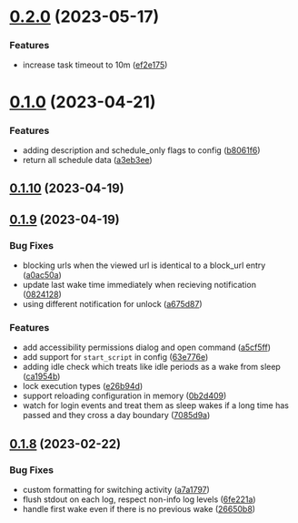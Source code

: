 # [0.2.0](https://github.com/iloveitaly/hyper-focus/compare/v0.1.0...v0.2.0) (2023-05-17)


### Features

* increase task timeout to 10m ([ef2e175](https://github.com/iloveitaly/hyper-focus/commit/ef2e175b0cbe3f0976d5d415e7f975f3bcdc5e7f))



# [0.1.0](https://github.com/iloveitaly/hyper-focus/compare/v0.1.10...v0.1.0) (2023-04-21)


### Features

* adding description and schedule_only flags to config ([b8061f6](https://github.com/iloveitaly/hyper-focus/commit/b8061f6b291352787d04c3aef99f2cfd759037ba))
* return all schedule data ([a3eb3ee](https://github.com/iloveitaly/hyper-focus/commit/a3eb3ee257c31c824e79cf6d5af891547c7fe67c))



## [0.1.10](https://github.com/iloveitaly/hyper-focus/compare/v0.1.9...v0.1.10) (2023-04-19)



## [0.1.9](https://github.com/iloveitaly/hyper-focus/compare/v0.1.8...v0.1.9) (2023-04-19)


### Bug Fixes

* blocking urls when the viewed url is identical to a block_url entry ([a0ac50a](https://github.com/iloveitaly/hyper-focus/commit/a0ac50a50e43a465d19a64e2222b3032fcb4836e))
* update last wake time immediately when recieving notification ([0824128](https://github.com/iloveitaly/hyper-focus/commit/0824128736f655460d01bab29232fed407762d96))
* using different notification for unlock ([a675d87](https://github.com/iloveitaly/hyper-focus/commit/a675d873c746976e90e001ebf03d2f3fef09a07a))


### Features

* add accessibility permissions dialog and open command ([a5cf5ff](https://github.com/iloveitaly/hyper-focus/commit/a5cf5ff1ffe86e19e4e1fa9c65924124c86c7854))
* add support for `start_script` in config ([63e776e](https://github.com/iloveitaly/hyper-focus/commit/63e776ea53fefb7ec92259ae26dceb4df4378508))
* adding idle check which treats like idle periods as a wake from sleep ([ca1954b](https://github.com/iloveitaly/hyper-focus/commit/ca1954b8f9fec54aacc8a642fdbd743fa7ef1dc6))
* lock execution types ([e26b94d](https://github.com/iloveitaly/hyper-focus/commit/e26b94d986b2b09413b3f39a9193f94de8b4d6c4))
* support reloading configuration in memory ([0b2d409](https://github.com/iloveitaly/hyper-focus/commit/0b2d409cac11988a490811cabd96a52274fe261e))
* watch for login events and treat them as sleep wakes if a long time has passed and they cross a day boundary ([7085d9a](https://github.com/iloveitaly/hyper-focus/commit/7085d9a94ec167e2fb265d9abf2566bdd5719a20))



## [0.1.8](https://github.com/iloveitaly/hyper-focus/compare/v0.1.7...v0.1.8) (2023-02-22)


### Bug Fixes

* custom formatting for switching activity ([a7a1797](https://github.com/iloveitaly/hyper-focus/commit/a7a17971c04d45a37a41d2b2c6ec11499727d8f5))
* flush stdout on each log, respect non-info log levels ([6fe221a](https://github.com/iloveitaly/hyper-focus/commit/6fe221a9354c9bf82b7baa24dfb7b43226d03914))
* handle first wake even if there is no previous wake ([26650b8](https://github.com/iloveitaly/hyper-focus/commit/26650b82d0a3c7bade22da5ced62f018ee94a243))



